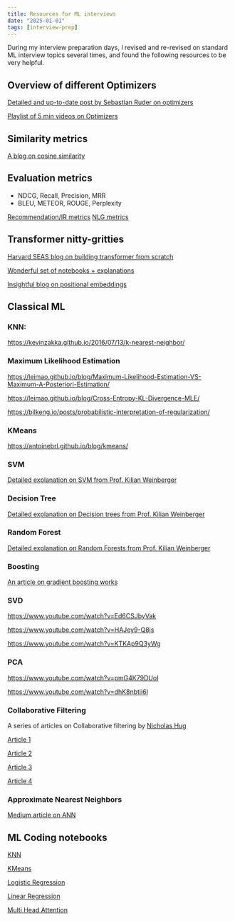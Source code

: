 ```yaml
---
title: Resources for ML interviews 
date: "2025-01-01"
tags: [interview-prep]
---
```


During my interview preparation days, I revised and re-revised on standard ML interview topics several times, and found the following resources to be very helpful.

## Overview of different Optimizers

[Detailed and up-to-date post by Sebastian Ruder on optimizers](https://www.ruder.io/optimizing-gradient-descent/)

[Playlist of 5 min videos on Optimizers](https://www.youtube.com/playlist?list=PLreVlKwe2Z0TIZL8Vyfcdw3gKRlB3evGX)

## Similarity metrics

[A blog on cosine similarity](https://brenocon.com/blog/2012/03/cosine-similarity-pearson-correlation-and-ols-coefficients/)

## Evaluation metrics

- NDCG, Recall, Precision, MRR
- BLEU, METEOR, ROUGE, Perplexity

[Recommendation/IR metrics](https://www.evidentlyai.com/ranking-metrics/evaluating-recommender-systems)
[NLG metrics](https://saschametzger.com/blog/exploring-different-natural-language-generation-metrics)

## Transformer nitty-gritties

[Harvard SEAS blog on building transformer from scratch](https://nlp.seas.harvard.edu/annotated-transformer/)

[Wonderful set of notebooks + explanations](https://uvadlc-notebooks.readthedocs.io/en/latest/tutorial_notebooks/tutorial6/Transformers_and_MHAttention.html)

[Insightful blog on positional embeddings](https://kazemnejad.com/blog/transformer_architecture_positional_encoding/)

## Classical ML

### KNN:

https://kevinzakka.github.io/2016/07/13/k-nearest-neighbor/

### Maximum Likelihood Estimation

https://leimao.github.io/blog/Maximum-Likelihood-Estimation-VS-Maximum-A-Posteriori-Estimation/

https://leimao.github.io/blog/Cross-Entropy-KL-Divergence-MLE/

https://bjlkeng.io/posts/probabilistic-interpretation-of-regularization/

### KMeans

https://antoinebrl.github.io/blog/kmeans/

### SVM

[Detailed explanation on SVM from Prof. Kilian Weinberger](https://www.cs.cornell.edu/courses/cs4780/2017sp/lectures/lecturenote09.html)

### Decision Tree

[Detailed explanation on Decision trees from Prof. Kilian Weinberger](https://www.cs.cornell.edu/courses/cs4780/2017sp/lectures/lecturenote17.html)

### Random Forest

[Detailed explanation on Random Forests from Prof. Kilian Weinberger](https://www.cs.cornell.edu/courses/cs4780/2017sp/lectures/lecturenote18.html)

### Boosting

[An article on gradient boosting works](https://nicolas-hug.com/blog/gradient_boosting_descent)

### SVD

https://www.youtube.com/watch?v=Ed6CSJbyVak

https://www.youtube.com/watch?v=HAJey9-Q8js

https://www.youtube.com/watch?v=KTKAp9Q3yWg

### PCA

https://www.youtube.com/watch?v=pmG4K79DUoI

https://www.youtube.com/watch?v=dhK8nbtii6I

### Collaborative Filtering

A series of articles on Collaborative filtering by [Nicholas Hug](https://nicolas-hug.com/)

[Article 1](https://nicolas-hug.com/blog/matrix_facto_1)

[Article 2](https://nicolas-hug.com/blog/matrix_facto_2)

[Article 3](https://nicolas-hug.com/blog/matrix_facto_3)

[Article 4](https://nicolas-hug.com/blog/matrix_facto_4)


### Approximate Nearest Neighbors 

[Medium article on ANN](https://towardsdatascience.com/comprehensive-guide-to-approximate-nearest-neighbors-algorithms-8b94f057d6b6)

## ML Coding notebooks

[KNN](https://colab.research.google.com/drive/1DupuQAlENUHEQ4z9PiiBWJGDoDNnepRQ?usp=sharing)


[KMeans](https://colab.research.google.com/drive/1bu8sxMEnedJbJMBcZdxzS7OJ5w-ZpuZm?usp=sharing)


[Logistic Regression](https://colab.research.google.com/drive/16KZMcp4T98JshlqzY5v885JoxR_DHlZr?usp=sharing)


[Linear Regression](https://colab.research.google.com/drive/1wk15SiOVx8w64iTtfB1w9tZxW7eJD2Vl?usp=sharing)


[Multi Head Attention](https://colab.research.google.com/drive/1g3acncQOC8_bsMXuHn-x3UJKlEEd5FQe?usp=sharing)
